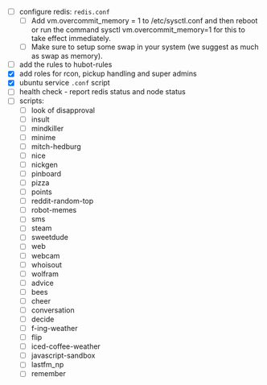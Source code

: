 - [ ] configure redis: `redis.conf` 
  + [ ] Add vm.overcommit_memory = 1 to /etc/sysctl.conf and then reboot or run the command sysctl vm.overcommit_memory=1 for this to take effect immediately.
  + [ ] Make sure to setup some swap in your system (we suggest as much as swap as memory).
- [ ] add the rules to hubot-rules
- [x] add roles for rcon, pickup handling and super admins
- [x] ubuntu service `.conf` script
- [ ] health check - report redis status and node status
- [ ] scripts:
    + [ ] look of disapproval
    + [ ] insult
    + [ ] mindkiller
    + [ ] minime
    + [ ] mitch-hedburg
    + [ ] nice
    + [ ] nickgen
    + [ ] pinboard
    + [ ] pizza
    + [ ] points
    + [ ] reddit-random-top
    + [ ] robot-memes
    + [ ] sms
    + [ ] steam
    + [ ] sweetdude
    + [ ] web
    + [ ] webcam
    + [ ] whoisout
    + [ ] wolfram
    + [ ] advice
    + [ ] bees
    + [ ] cheer
    + [ ] conversation
    + [ ] decide
    + [ ] f-ing-weather
    + [ ] flip
    + [ ] iced-coffee-weather
    + [ ] javascript-sandbox
    + [ ] lastfm_np
    + [ ] remember
